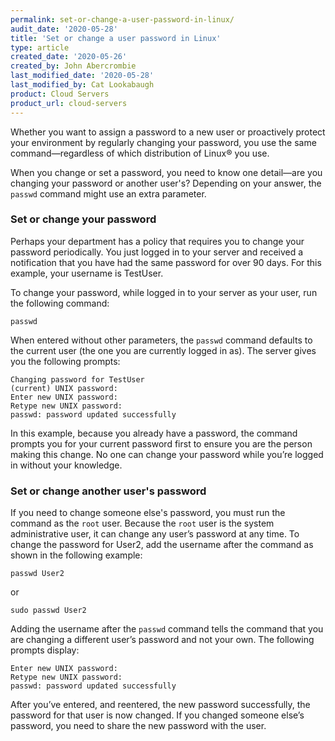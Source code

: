 ```yaml
---
permalink: set-or-change-a-user-password-in-linux/
audit_date: '2020-05-28'
title: 'Set or change a user password in Linux'
type: article
created_date: '2020-05-26'
created_by: John Abercrombie
last_modified_date: '2020-05-28'
last_modified_by: Cat Lookabaugh
product: Cloud Servers
product_url: cloud-servers
---
```


Whether you want to assign a password to a new user or proactively protect your environment by regularly
changing your password, you use the same command&mdash;regardless of which distribution of Linux&reg; you
use.

When you change or set a password, you need to know one detail&mdash;are you changing your password or another
user's? Depending on your answer, the `passwd` command might use an extra parameter.

### Set or change your password

Perhaps your department has a policy that requires you to change your password periodically. You just logged
in to your server and received a notification that you have had the same password for over 90 days. For this
example, your username is TestUser.

To change your password, while logged in to your server as your user, run the following command:

    passwd

When entered without other parameters, the `passwd` command defaults to the current user (the one you are
currently logged in as). The server gives you the following prompts:

    Changing password for TestUser
    (current) UNIX password:
    Enter new UNIX password:
    Retype new UNIX password:
    passwd: password updated successfully

In this example, because you already have a password, the command prompts you for your current password
first to ensure you are the person making this change. No one can change your password while you’re logged in without
your knowledge.

### Set or change another user's password

If you need to change someone else's password, you must run the command as the `root` user. Because the
`root` user is the system administrative user, it can change any user’s password at any time. To change 
the password for User2, add the username after the command as shown in the following example:

    passwd User2
    
or

    sudo passwd User2

Adding the username after the `passwd` command tells the command that you are changing a different user’s
password and not your own. The following prompts display:

    Enter new UNIX password:
    Retype new UNIX password:
    passwd: password updated successfully

After you’ve entered, and reentered, the new password successfully, the password for that user is now changed.
If you changed someone else’s password, you need to share the new password with the user.
